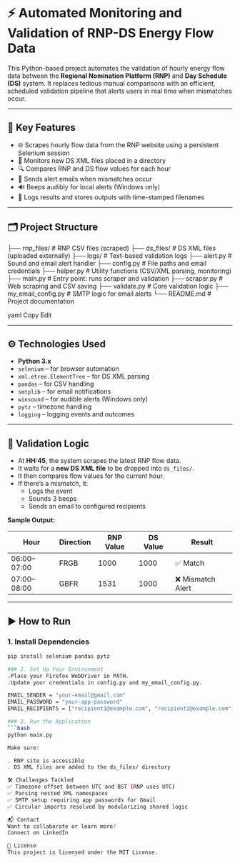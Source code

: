 # ⚡ Automated Monitoring and Validation of RNP-DS Energy Flow Data

This Python-based project automates the validation of hourly energy flow data between the **Regional Nomination Platform (RNP)** and **Day Schedule (DS)** system. It replaces tedious manual comparisons with an efficient, scheduled validation pipeline that alerts users in real time when mismatches occur.

---

## 📌 Key Features

- 🌐 Scrapes hourly flow data from the RNP website using a persistent Selenium session
- 📂 Monitors new DS XML files placed in a directory
- 🔍 Compares RNP and DS flow values for each hour
- 📧 Sends alert emails when mismatches occur
- 🔊 Beeps audibly for local alerts (Windows only)
- 🧾 Logs results and stores outputs with time-stamped filenames

---

## 🗂 Project Structure

├── rnp_files/ # RNP CSV files (scraped)
├── ds_files/ # DS XML files (uploaded externally)
├── logs/ # Text-based validation logs
├── alert.py # Sound and email alert handler
├── config.py # File paths and email credentials
├── helper.py # Utility functions (CSV/XML parsing, monitoring)
├── main.py # Entry point: runs scraper and validation
├── scraper.py # Web scraping and CSV saving
├── validate.py # Core validation logic
├── my_email_config.py # SMTP logic for email alerts
└── README.md # Project documentation

yaml
Copy
Edit

---

## ⚙️ Technologies Used

- **Python 3.x**
- `selenium` – for browser automation
- `xml.etree.ElementTree` – for DS XML parsing
- `pandas` – for CSV handling
- `smtplib` – for email notifications
- `winsound` – for audible alerts (Windows only)
- `pytz` – timezone handling
- `logging` – logging events and outcomes

---

## 🧪 Validation Logic

- At **HH:45**, the system scrapes the latest RNP flow data.
- It waits for a **new DS XML file** to be dropped into `ds_files/`.
- It then compares flow values for the current hour.
- If there’s a mismatch, it:
  - Logs the event
  - Sounds 3 beeps
  - Sends an email to configured recipients

**Sample Output:**

| Hour         | Direction | RNP Value | DS Value | Result             |
|--------------|-----------|-----------|----------|--------------------|
| 06:00–07:00  | FRGB      | 1000      | 1000     | ✅ Match           |
| 07:00–08:00  | GBFR      | 1531      | 1000     | ❌ Mismatch Alert  |

---

## ▶️ How to Run

### 1. Install Dependencies

```bash
pip install selenium pandas pytz

### 2. Set Up Your Environment
.Place your Firefox WebDriver in PATH.
.Update your credentials in config.py and my_email_config.py.

EMAIL_SENDER = "your-email@gmail.com"
EMAIL_PASSWORD = "your-app-password"
EMAIL_RECIPIENTS = ["recipient1@example.com", "recipient2@example.com"]

### 3. Run the Application
```bash
python main.py

Make sure:

. RNP site is accessible
. DS XML files are added to the ds_files/ directory

🛠 Challenges Tackled
✅ Timezone offset between UTC and BST (RNP uses UTC)
✅ Parsing nested XML namespaces
✅ SMTP setup requiring app passwords for Gmail
✅ Circular imports resolved by modularizing shared logic

📬 Contact
Want to collaborate or learn more?
Connect on LinkedIn

📝 License
This project is licensed under the MIT License.